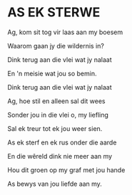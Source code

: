 # AS EK STERWE

Ag, kom sit tog vir laas aan my boesem

Waarom gaan jy die wildernis in?

Dink terug aan die vlei wat jy nalaat

En 'n meisie wat jou so bemin.


Dink terug aan die vlei wat jy nalaat

Ag, hoe stil en alleen sal dit wees

Sonder jou in die vlei o, my liefling

Sal ek treur tot ek jou weer sien.


As ek sterf en ek rus onder die aarde

En die wêreld dink nie meer aan my

Hou dit groen op my graf met jou hande

As bewys van jou liefde aan my.

